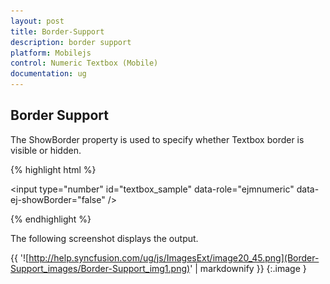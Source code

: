 ```yaml
---
layout: post
title: Border-Support
description: border support
platform: Mobilejs
control: Numeric Textbox (Mobile)
documentation: ug
---
```


## Border Support

The ShowBorder property is used to specify whether Textbox border is visible or hidden.

{% highlight html %}



<input type="number" id="textbox_sample" data-role="ejmnumeric" data-ej-showBorder="false" />





{% endhighlight %}

The following screenshot displays the output.

{{ '![http://help.syncfusion.com/ug/js/ImagesExt/image20_45.png](Border-Support_images/Border-Support_img1.png)' | markdownify }}
{:.image }


